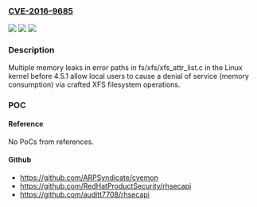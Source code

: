### [CVE-2016-9685](https://cve.mitre.org/cgi-bin/cvename.cgi?name=CVE-2016-9685)
![](https://img.shields.io/static/v1?label=Product&message=n%2Fa&color=blue)
![](https://img.shields.io/static/v1?label=Version&message=n%2Fa&color=blue)
![](https://img.shields.io/static/v1?label=Vulnerability&message=n%2Fa&color=brighgreen)

### Description

Multiple memory leaks in error paths in fs/xfs/xfs_attr_list.c in the Linux kernel before 4.5.1 allow local users to cause a denial of service (memory consumption) via crafted XFS filesystem operations.

### POC

#### Reference
No PoCs from references.

#### Github
- https://github.com/ARPSyndicate/cvemon
- https://github.com/RedHatProductSecurity/rhsecapi
- https://github.com/auditt7708/rhsecapi

